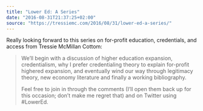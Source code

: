 ```yaml
---
title: "Lower Ed: A Series"
date: "2016-08-31T21:37:25+02:00"
source: "https://tressiemc.com/2016/08/31/lower-ed-a-series/"
---
```


Really looking forward to this series on for-profit education, credentials, and access from Tressie McMillan Cottom:

> We’ll begin with a discussion of higher education expansion, credentialism, why I prefer credentialing theory to explain for-profit highered expansion, and eventually wind our way through legitimacy theory, new economy literature and finally a working bibliography.
>
> Feel free to join in through the comments (I’ll open them back up for this occasion; don’t make me regret that) and on Twitter using #LowerEd.
